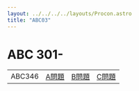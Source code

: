 ```yaml
---
layout: ../../../../layouts/Procon.astro
title: "ABC03"
---
```

# ABC 301-

|||||
|---|---|---|---|
|ABC346|[A問題](ABC03/ABC345/a)|[B問題](ABC03/ABC345/b)|[C問題](ABC03/ABC345/c)|
